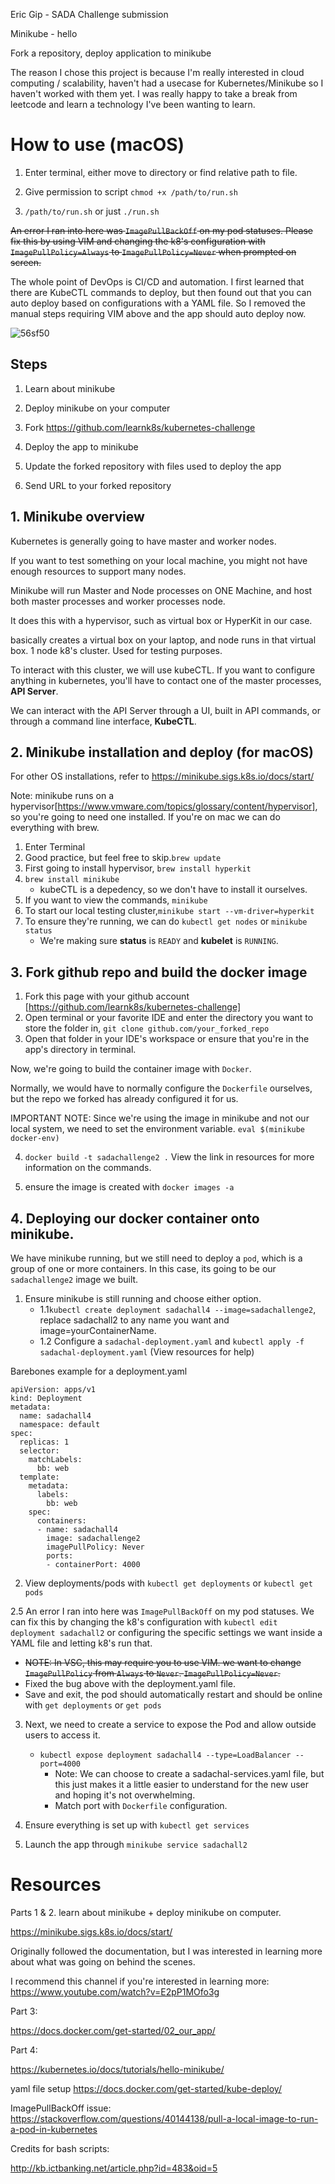 Eric Gip - SADA Challenge submission

Minikube - hello 

Fork a repository, deploy application to minikube 

The reason I chose this project is because I'm really interested in cloud computing / scalability, haven't had a usecase for Kubernetes/Minikube so I haven't worked with them yet. I was really happy to take a break from leetcode and learn a technology I've been wanting to learn. 

# How to use (macOS)

1. Enter terminal, either move to directory or find relative path to file. 

2. Give permission to script `chmod +x /path/to/run.sh`

3. `/path/to/run.sh` or just `./run.sh`

~~An error I ran into here was `ImagePullBackOff` on my pod statuses. Please fix this by using VIM and changing the k8's configuration with `ImagePullPolicy=Always` to `ImagePullPolicy=Never` when prompted on screen.~~

The whole point of DevOps is CI/CD and automation. I first learned that there are KubeCTL commands to deploy, but then found out that you can auto deploy based on configurations with a YAML file. So I removed the manual steps requiring VIM above and the app should auto deploy now. 

![56sf50](https://user-images.githubusercontent.com/42220408/115805030-fd012800-a398-11eb-821b-76856ac01fb6.gif)

## Steps

1. Learn about minikube 

2. Deploy minikube on your computer

3. Fork https://github.com/learnk8s/kubernetes-challenge

4. Deploy the app to minikube

5. Update the forked repository with files used to deploy the app

6. Send URL to your forked repository

## 1. Minikube overview

Kubernetes is generally going to have master and worker nodes. 

If you want to test something on your local machine, you might not have enough resources to support many nodes. 

Minikube will run Master and Node processes on ONE Machine, and host both master processes and worker processes node. 

It does this with a hypervisor, such as virtual box or HyperKit in our case.

basically creates a virtual box on your laptop, and node runs in that virtual box. 1 node k8's cluster. Used for testing purposes. 

To interact with this cluster, we will use kubeCTL. If you want to configure anything in kubernetes, you'll have to contact one of the master processes, **API Server**. 

We can interact with the API Server through a UI, built in API commands, or through a command line interface, **KubeCTL**.   

## 2. Minikube installation and deploy (for macOS)

For other OS installations, refer to https://minikube.sigs.k8s.io/docs/start/

Note: minikube runs on a hypervisor[https://www.vmware.com/topics/glossary/content/hypervisor], so you're going to need one installed. If you're on mac we can do everything with brew. 

1. Enter Terminal
2. Good practice, but feel free to skip.`brew update`
3. First going to install hypervisor, `brew install hyperkit`
5. `brew install minikube`
	* kubeCTL is a depedency, so we don't have to install it ourselves.
6. If you want to view the commands, `minikube` 
7. To start our local testing cluster,`minikube start --vm-driver=hyperkit`
8. To ensure they're running, we can do `kubectl get nodes` or `minikube status` 
	* We're making sure **status** is `READY` and **kubelet** is `RUNNING`. 

## 3. Fork github repo and build the docker image

1. Fork this page with your github account [https://github.com/learnk8s/kubernetes-challenge]
2. Open terminal or your favorite IDE and enter the directory you want to store the folder in, `git clone github.com/your_forked_repo`
3. Open that folder in your IDE's workspace or ensure that you're in the app's directory in terminal.  

Now, we're going to build the container image with `Docker`.

Normally, we would have to normally configure the `Dockerfile` ourselves, but the repo we forked has already configured it for us. 

IMPORTANT NOTE: Since we're using the image in minikube and not our local system, we need to set the environment variable. `eval $(minikube docker-env)`

4. `docker build -t sadachallenge2 .` View the link in resources for more information on the commands. 

5. ensure the image is created with `docker images -a`

## 4. Deploying our docker container onto minikube. 

We have minikube running, but we still need to deploy a `pod`, which is a group of one or more containers. In this case, its going to be our `sadachallenge2` image we built. 

1. Ensure minikube is still running and choose either option. 
	* 1.1`kubectl create deployment sadachall4 --image=sadachallenge2`, replace sadachall2 to any name you want and image=yourContainerName. 
	* 1.2 Configure a `sadachal-deployment.yaml` and `kubectl apply -f sadachal-deployment.yaml` (View resources for help)

Barebones example for a deployment.yaml

```
apiVersion: apps/v1
kind: Deployment
metadata:
  name: sadachall4
  namespace: default
spec:
  replicas: 1
  selector:
    matchLabels:
      bb: web
  template:
    metadata:
      labels:
        bb: web
    spec:
      containers:
      - name: sadachall4
        image: sadachallenge2
        imagePullPolicy: Never
        ports:
        - containerPort: 4000
```

2. View deployments/pods with `kubectl get deployments` or `kubectl get pods`

2.5 An error I ran into here was `ImagePullBackOff` on my pod statuses. We can fix this by changing the k8's configuration with `kubectl edit deployment sadachall2` or configuring the specific settings we want inside a YAML file and letting k8's run that. 
   * ~~NOTE: In VSC, this may require you to use VIM. we want to change `ImagePullPolicy` from `Always` to `Never`. `ImagePullPolicy=Never`.~~
   * Fixed the bug above with the deployment.yaml file. 
   * Save and exit, the pod should automatically restart and should be online with `get deployments` or `get pods`

3. Next, we need to create a service to expose the Pod and allow outside users to access it.
	* `kubectl expose deployment sadachall4 --type=LoadBalancer --port=4000`
		* Note: We can choose to create a sadachal-services.yaml file, but this just makes it a little easier to understand for the new user and hoping it's not overwhelming.  
		* Match port with `Dockerfile` configuration.

4. Ensure everything is set up with `kubectl get services`

5. Launch the app through `minikube service sadachall2`


# Resources

Parts 1 & 2. learn about minikube + deploy minikube on computer. 

https://minikube.sigs.k8s.io/docs/start/

Originally followed the documentation, but I was interested in learning more about what was going on behind the scenes. 

I recommend this channel if you're interested in learning more: https://www.youtube.com/watch?v=E2pP1MOfo3g

Part 3: 

https://docs.docker.com/get-started/02_our_app/

Part 4:

https://kubernetes.io/docs/tutorials/hello-minikube/

yaml file setup
https://docs.docker.com/get-started/kube-deploy/

ImagePullBackOff issue: 
https://stackoverflow.com/questions/40144138/pull-a-local-image-to-run-a-pod-in-kubernetes

Credits for bash scripts:

http://kb.ictbanking.net/article.php?id=483&oid=5
